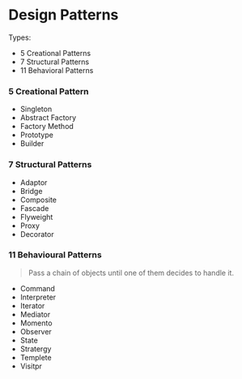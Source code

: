 # Design Patterns

Types:
- 5 Creational Patterns
- 7 Structural Patterns
- 11 Behavioral Patterns

### 5 Creational Pattern

- Singleton
- Abstract Factory
- Factory Method
- Prototype
- Builder

### 7 Structural Patterns

- Adaptor
- Bridge
- Composite
- Fascade
- Flyweight
- Proxy
- Decorator

### 11 Behavioural Patterns

> Pass a chain of objects until one of them decides to handle it.

- Command
- Interpreter
- Iterator
- Mediator
- Momento
- Observer
- State
- Stratergy
- Templete
- Visitpr

